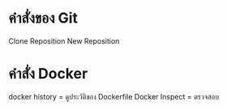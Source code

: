 # คำสั่งของ Git
Clone Reposition 
New Reposition
# คำสั่ง Docker 
docker history = ดูประวัติของ Dockerfile
Docker Inspect = ตรวจสอบ

